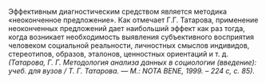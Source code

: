 Эффективным диагностическим средством является методика «неоконченное предложение». Как отмечает Г.Г. Татарова, применение неоконченных предложений дает наибольший эффект как раз тогда, когда возникает необходимость выявления субъективного восприятия человеком социальной реальности, личностных смыслов индивидов, стереотипов, образов, эталонов, ценностных ориентаций и т. д. *(Татарова, Г. Г. Методология анализа данных в социологии (введение): учеб. для вузов / Т. Г. Татарова. — М.: NOTA BENE, 1999. – 224 с, с. 85)*.